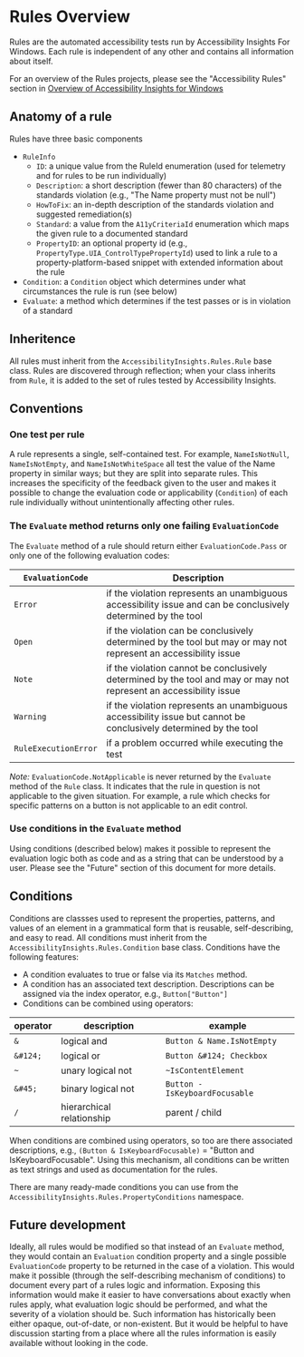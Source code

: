 # Rules Overview

Rules are the automated accessibility tests run by Accessibility Insights For Windows. Each rule is independent of any other and contains all information about itself.

For an overview of the Rules projects, please see the "Accessibility Rules" section in [Overview of Accessibility Insights for Windows](./overview.md)

## Anatomy of a rule

Rules have three basic components

- `RuleInfo`
   - `ID`: a unique value from the RuleId enumeration (used for telemetry and for rules to be run individually)
   - `Description`: a short description (fewer than 80 characters) of the standards violation (e.g., "The Name property must not be null")
   - `HowToFix`: an in-depth description of the standards violation and suggested remediation(s)
   - `Standard`: a value from the `A11yCriteriaId` enumeration which maps the given rule to a documented standard
   - `PropertyID`: an optional property id (e.g., `PropertyType.UIA_ControlTypePropertyId`) used to link a rule to a property-platform-based snippet with extended information about the rule
- `Condition`: a `Condition` object which determines under what circumstances the rule is run (see below)
- `Evaluate`: a method which determines if the test passes or is in violation of a standard

## Inheritence

All rules must inherit from the `AccessibilityInsights.Rules.Rule` base class. Rules are discovered through reflection; when your class inherits from `Rule`,  it is added to the set of rules tested by Accessibility Insights. 

## Conventions

### One test per rule

A rule represents a single, self-contained test. For example, `NameIsNotNull`, `NameIsNotEmpty`, and `NameIsNotWhiteSpace` all test the value of the Name property in similar ways; but they are split into separate rules. This increases the specificity of the feedback given to the user and makes it possible to change the evaluation code or applicability (`Condition`) of each rule individually without unintentionally affecting other rules.

### The `Evaluate` method returns only one failing `EvaluationCode`

The `Evaluate` method of a rule should return either `EvaluationCode.Pass` or only one of the following evaluation codes:

`EvaluationCode` | Description
--- | ---
`Error` | if the violation represents an unambiguous accessibility issue and can be conclusively determined by the tool
`Open` | if the violation can be conclusively determined by the tool but may or may not represent an accessibility issue
`Note` | if the violation cannot be conclusively determined by the tool and may or may not represent an accessibility issue
`Warning` | if the violation represents an unambiguous accessibility issue but cannot be conclusively determined by the tool
`RuleExecutionError` | if a problem occurred while executing the test

_Note:_ `EvaluationCode.NotApplicable` is never returned by the `Evaluate` method of the `Rule` class. It indicates that the rule in question is not applicable to the given situation. For example, a rule which checks for specific patterns on a button is not applicable to an edit control.

### Use conditions in the `Evaluate` method

Using conditions (described below) makes it possible to represent the evaluation logic both as code and as a string that can be understood by a user. Please see the "Future" section of this document for more details.

## Conditions

Conditions are classses used to represent the properties, patterns, and values of an element in a grammatical form that is reusable, self-describing, and easy to read. All conditions must inherit from the `AccessibilityInsights.Rules.Condition` base class. Conditions have the following features:

- A condition evaluates to true or false via its `Matches` method.
- A condition has an associated text description. Descriptions can be assigned via the index operator, e.g., `Button["Button"]`
- Conditions can be combined using operators:

operator | description | example
--- | --- | ---
`&` | logical and | `Button & Name.IsNotEmpty`
`&#124;` | logical or | `Button &#124; Checkbox`
`~` | unary logical not | `~IsContentElement`
`&#45;` | binary logical not | `Button - IsKeyboardFocusable`
`/` | hierarchical relationship | parent / child

When conditions are combined using operators, so too are there associated descriptions, e.g., `(Button & IsKeyboardFocusable)` = "Button and IsKeyboardFocusable". Using this mechanism, all conditions can be written as text strings and used as documentation for the rules.

There are many ready-made conditions you can use from the `AccessibilityInsights.Rules.PropertyConditions` namespace.

## Future development

Ideally, all rules would be modified so that instead of an `Evaluate` method, they would contain an `Evaluation` condition property and a single possible `EvaluationCode` property to be returned in the case of a violation. This would make it possible (through the self-describing mechanism of conditions) to document every part of a rules logic and information. Exposing this information would make it easier to have conversations about exactly when rules apply, what evaluation logic should be performed, and what the severity of a violation should be. Such information has historically been either opaque, out-of-date, or non-existent. But it would be helpful to have discussion starting from a place where all the rules information is easily available without looking in the code.
